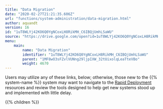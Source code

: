 ```yaml
---
title: "Data Migration"
date: "2020-02-27T21:21:35.606Z"
url: "functions/system-administration/data-migration.html"
author: aquandt
version: 16
id: "1uT8WLYj42KO6Q0YgNCoxLH8RikMH_C6IBQjUmhLSaWU"
source: "https://drive.google.com/open?id=1uT8WLYj42KO6Q0YgNCoxLH8RikMH_C6IBQjUmhLSaWU"
menu:
    main:
        name: "Data Migration"
        identifier: "1uT8WLYj42KO6Q0YgNCoxLH8RikMH_C6IBQjUmhLSaWU"
        parent: "1MF8wO3sFZvlVUNng29ljpIXW_32tUixolqLeaTteVBo"
        weight: 4670
---
```









Users may utilize any of these links, below; otherwise, those new to the {{% system-name %}} system may want to navigate to the [Rapid Deployment](../../rapid-deployment.html) resources and review the tools designed to help get new systems stood up and implemented with little delay.











{{% children %}}

